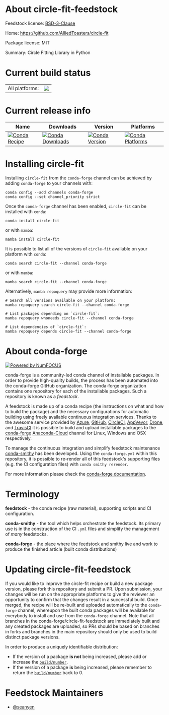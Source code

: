 About circle-fit-feedstock
==========================

Feedstock license: [BSD-3-Clause](https://github.com/conda-forge/circle-fit-feedstock/blob/main/LICENSE.txt)

Home: https://github.com/AlliedToasters/circle-fit

Package license: MIT

Summary: Circle Fitting Library in Python

Current build status
====================


<table><tr><td>All platforms:</td>
    <td>
      <a href="https://dev.azure.com/conda-forge/feedstock-builds/_build/latest?definitionId=9859&branchName=main">
        <img src="https://dev.azure.com/conda-forge/feedstock-builds/_apis/build/status/circle-fit-feedstock?branchName=main">
      </a>
    </td>
  </tr>
</table>

Current release info
====================

| Name | Downloads | Version | Platforms |
| --- | --- | --- | --- |
| [![Conda Recipe](https://img.shields.io/badge/recipe-circle--fit-green.svg)](https://anaconda.org/conda-forge/circle-fit) | [![Conda Downloads](https://img.shields.io/conda/dn/conda-forge/circle-fit.svg)](https://anaconda.org/conda-forge/circle-fit) | [![Conda Version](https://img.shields.io/conda/vn/conda-forge/circle-fit.svg)](https://anaconda.org/conda-forge/circle-fit) | [![Conda Platforms](https://img.shields.io/conda/pn/conda-forge/circle-fit.svg)](https://anaconda.org/conda-forge/circle-fit) |

Installing circle-fit
=====================

Installing `circle-fit` from the `conda-forge` channel can be achieved by adding `conda-forge` to your channels with:

```
conda config --add channels conda-forge
conda config --set channel_priority strict
```

Once the `conda-forge` channel has been enabled, `circle-fit` can be installed with `conda`:

```
conda install circle-fit
```

or with `mamba`:

```
mamba install circle-fit
```

It is possible to list all of the versions of `circle-fit` available on your platform with `conda`:

```
conda search circle-fit --channel conda-forge
```

or with `mamba`:

```
mamba search circle-fit --channel conda-forge
```

Alternatively, `mamba repoquery` may provide more information:

```
# Search all versions available on your platform:
mamba repoquery search circle-fit --channel conda-forge

# List packages depending on `circle-fit`:
mamba repoquery whoneeds circle-fit --channel conda-forge

# List dependencies of `circle-fit`:
mamba repoquery depends circle-fit --channel conda-forge
```


About conda-forge
=================

[![Powered by
NumFOCUS](https://img.shields.io/badge/powered%20by-NumFOCUS-orange.svg?style=flat&colorA=E1523D&colorB=007D8A)](https://numfocus.org)

conda-forge is a community-led conda channel of installable packages.
In order to provide high-quality builds, the process has been automated into the
conda-forge GitHub organization. The conda-forge organization contains one repository
for each of the installable packages. Such a repository is known as a *feedstock*.

A feedstock is made up of a conda recipe (the instructions on what and how to build
the package) and the necessary configurations for automatic building using freely
available continuous integration services. Thanks to the awesome service provided by
[Azure](https://azure.microsoft.com/en-us/services/devops/), [GitHub](https://github.com/),
[CircleCI](https://circleci.com/), [AppVeyor](https://www.appveyor.com/),
[Drone](https://cloud.drone.io/welcome), and [TravisCI](https://travis-ci.com/)
it is possible to build and upload installable packages to the
[conda-forge](https://anaconda.org/conda-forge) [Anaconda-Cloud](https://anaconda.org/)
channel for Linux, Windows and OSX respectively.

To manage the continuous integration and simplify feedstock maintenance
[conda-smithy](https://github.com/conda-forge/conda-smithy) has been developed.
Using the ``conda-forge.yml`` within this repository, it is possible to re-render all of
this feedstock's supporting files (e.g. the CI configuration files) with ``conda smithy rerender``.

For more information please check the [conda-forge documentation](https://conda-forge.org/docs/).

Terminology
===========

**feedstock** - the conda recipe (raw material), supporting scripts and CI configuration.

**conda-smithy** - the tool which helps orchestrate the feedstock.
                   Its primary use is in the construction of the CI ``.yml`` files
                   and simplify the management of *many* feedstocks.

**conda-forge** - the place where the feedstock and smithy live and work to
                  produce the finished article (built conda distributions)


Updating circle-fit-feedstock
=============================

If you would like to improve the circle-fit recipe or build a new
package version, please fork this repository and submit a PR. Upon submission,
your changes will be run on the appropriate platforms to give the reviewer an
opportunity to confirm that the changes result in a successful build. Once
merged, the recipe will be re-built and uploaded automatically to the
`conda-forge` channel, whereupon the built conda packages will be available for
everybody to install and use from the `conda-forge` channel.
Note that all branches in the conda-forge/circle-fit-feedstock are
immediately built and any created packages are uploaded, so PRs should be based
on branches in forks and branches in the main repository should only be used to
build distinct package versions.

In order to produce a uniquely identifiable distribution:
 * If the version of a package **is not** being increased, please add or increase
   the [``build/number``](https://docs.conda.io/projects/conda-build/en/latest/resources/define-metadata.html#build-number-and-string).
 * If the version of a package **is** being increased, please remember to return
   the [``build/number``](https://docs.conda.io/projects/conda-build/en/latest/resources/define-metadata.html#build-number-and-string)
   back to 0.

Feedstock Maintainers
=====================

* [@seanyen](https://github.com/seanyen/)

